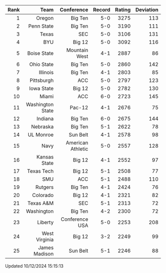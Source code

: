 | Rank  | Team                 | Conference           | Record   | Rating | Deviation |
| ---:  | ---:                 | ---:                 | ---:     | ---:   | ---:      |
| 1     | Oregon               | Big Ten              | 5-0      | 3275   | 113       |
| 2     | Penn State           | Big Ten              | 5-0      | 3190   | 111       |
| 3     | Texas                | SEC                  | 5-0      | 3106   | 131       |
| 4     | BYU                  | Big 12               | 5-0      | 3092   | 116       |
| 5     | Boise State          | Mountain West        | 4-1      | 2887   | 86        |
| 6     | Ohio State           | Big Ten              | 5-0      | 2860   | 142       |
| 7     | Illinois             | Big Ten              | 4-1      | 2803   | 85        |
| 8     | Pittsburgh           | ACC                  | 5-0      | 2797   | 123       |
| 9     | Iowa State           | Big 12               | 5-0      | 2782   | 130       |
| 10    | Miami                | ACC                  | 6-0      | 2723   | 145       |
| 11    | Washington State     | Pac-12               | 4-1      | 2676   | 75        |
| 12    | Indiana              | Big Ten              | 6-0      | 2675   | 144       |
| 13    | Nebraska             | Big Ten              | 5-1      | 2622   | 78        |
| 14    | UL Monroe            | Sun Belt             | 4-1      | 2578   | 98        |
| 15    | Navy                 | American Athletic    | 5-0      | 2557   | 128       |
| 16    | Kansas State         | Big 12               | 4-1      | 2552   | 97        |
| 17    | Texas Tech           | Big 12               | 5-1      | 2508   | 77        |
| 18    | SMU                  | ACC                  | 5-1      | 2488   | 110       |
| 19    | Rutgers              | Big Ten              | 4-1      | 2424   | 76        |
| 20    | Colorado             | Big 12               | 4-1      | 2321   | 82        |
| 21    | Texas A&M            | SEC                  | 5-1      | 2313   | 72        |
| 22    | Washington           | Big Ten              | 4-2      | 2300   | 72        |
| 23    | Liberty              | Conference USA       | 5-0      | 2253   | 208       |
| 24    | West Virginia        | Big 12               | 3-2      | 2249   | 99        |
| 25    | James Madison        | Sun Belt             | 5-1      | 2246   | 88        |

Updated 10/12/2024 15:15:13
